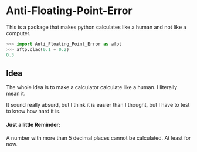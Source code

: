 # Anti-Floating-Point-Error
This is a package that makes python calculates like a human and not like a computer.
 ``` python
 >>> import Anti_Floating_Point_Error as afpt
 >>> aftp.clac(0.1 + 0.2)
0.3
 ```
## Idea
The whole idea is to make a calculator calculate like a human. I literally mean it.

It sound really absurd, but I think it is easier than I thought, but I have to test to know how hard it is.


#### Just a little Reminder:
A number with more than 5 decimal places cannot be calculated. At least for now.